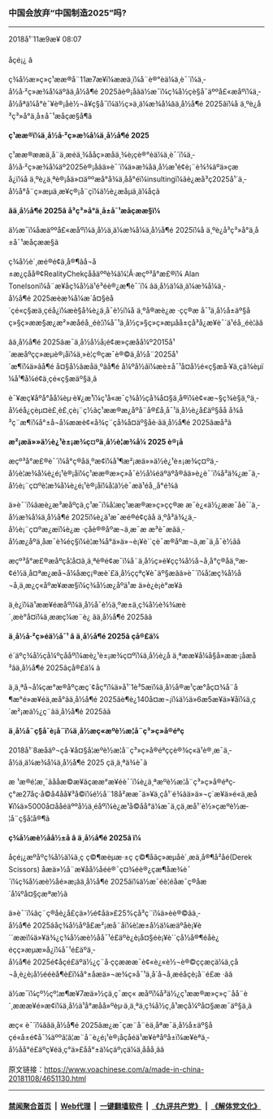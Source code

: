 ### 中国会放弃“中国制造2025”吗?
------------------------

<div class="published">
 <span class="date" title="ä¸­å½æ¶é´">
  <time datetime="2018-11-09T08:07:52+08:00">
   2018å¹´11æ9æ¥ 08:07
  </time>
 </span>
</div>
<br/>
<div class="wsw">
 <span class="dateline">
  åçé¡¿ â
 </span>
 <p>
  ç¾å½æ»ç»ç¹ææ®å¨11æ7æ¥ï¼ææä¸ï¼å¨è®°èä¼ä¸è¯´ï¼ä¸­å½å·²ç»æ¾å¼äºâä¸­å½å¶é 2025âè®¡åãä½æ¯ï¼ç¾å½çè§å¯äººå£«æåºï¼ä¸­å½åªä¼å°è¯¥è®¡åè½¬å¥ç§å¯ï¼ä½ç»ä¸ä¼æ¾å¼âä¸­å½å¶é 2025âï¼å ä¸ºè¿å³ç³»å°ä¸­å±å¯¹æåçæ§å¶ã
 </p>
 <p>
  <strong>
   ç¹ææ®ï¼ä¸­å½å·²ç»æ¾å¼ä¸­å½å¶é
  </strong>
  <strong>
   2025
  </strong>
 </p>
 <p>
  ç¹ææ®ææä¸å¨ä¸­æéä¸¾ååç»æåä¸¾è¡çè®°èä¼ä¸è¯´ï¼ä¸­å½å·²ç»æ¾å¼äº2025è®¡åãä»è¯´ï¼ä»æ¾åä¸­å½æ¹é¢è¡¨è¾¾äºä»çæå¿ï¼å ä¸ºè¿ä¸ªè®¡åä»¤äººæå°å¾ä¸åå°éï¼insultingï¼ãè¿æå³ç2025å¹´ä¸­å½å°å¨ç»æµä¸æ¥ç®¡å¨çï¼ä½è¿æåµä¸ä¼åçã
 </p>
 <p>
  <strong>
   âä¸­å½å¶é
  </strong>
  <strong>
   2025â
  </strong>
  <strong>
   å³ç³»å°ä¸­å±å¯¹æåçææ§ï¼
  </strong>
 </p>
 <p>
  ä½æ¯ï¼åæäººå£«æåºï¼ä¸­å½ä¸ä¼æ¾å¼ä¸­å½å¶é 2025ï¼å ä¸ºè¿å³ç³»å°ä¸­å±å¯¹æåçææ§ã
 </p>
 <p>
  ç¾å½è´¸æé®é¢ä¸å®¶ãå¬å±æ¿ç­åå®¢RealityChekçååäººè¾ä¼¦Â·æçº³å°æ£®ï¼ Alan Tonelsonï¼å¨æ¥åç¾å½ä¹é³éè®¿æ¶è¯´ï¼ âä¸­å½ä¼ä¸ä¼æ¾å¼ä¸­å½å¶é 2025æèæ¾å¼æ´å¤§èå´çé«ç§æä¸çéå¿ï¼æè§å¾è¿ä¸å¯è½ï¼å ä¸ºå®æè¿æ ·çç®æ å¯¹ä¸­å½å±äº§åç»§ç»­ææ§æ¿æ²»æåéå¸¸éè¦ï¼å¯¹ä¸­å½ç»§ç»­ç»æµåå±çå³å¿æ¥è¯´ä¹éå¸¸éè¦ãâ
 </p>
 <p>
  âä¸­å½å¶é 2025âæ¯ä¸­å½å½å¡é¢æ»çæåå¼º2015å¹´ææåºçç»æµè®¡åï¼ä¸»è¦ç®çæ¯è®©ä¸­å½å¨2025å¹´æ¶ï¼ä»âå¶é å¤§å½âæåä¸ºâå¶é å¼ºå½âï¼æè±å¯¹å¤å½é«ç§æå·¥ä¸çä¾èµï¼å¹¶å¼é¢ä¸çé«ç§æäº§ä¸ã
 </p>
 <p>
  è¯¥æç¥åºå°åå¼èµ·è¥¿æ¹ï¼ç¹å«æ¯ç¾å½çå¾å¤§ä¸å®ï¼è¢«æ¬§ç¾è§ä¸ºä¸­å½éå¿çèµ¤è£¸è£¸çè¡¨ç½ãç¹ææ®æ¿åºå¨å®£å¸å¯¹ä¸­å½è¿å£äº§åå å¾å³ç¨æ¶ï¼å°±å¬å¼ææè¢«å¾ç¨çå¾å¤äº§åè·âä¸­å½å¶é 2025âæå³ã
 </p>
 <p>
  <strong>
   æ²¡æä»»ä½è¿¹è±¡æ¾ç¤ºä¸­å½è¦æ¾å¼
  </strong>
  <strong>
   2025
  </strong>
  <strong>
   è®¡å
  </strong>
 </p>
 <p>
  æçº³å°æ£®è¯´ï¼å°ç®åä¸ºæ­¢ï¼å¹¶æ²¡æä»»ä½è¿¹è±¡æ¾ç¤ºä¸­å½è¦æ¾å¼è¿é¡¹è®¡åï¼ç¹ææ®æ»ç»å¯è½å¼éäºäºå®ãä»è¿è¯´ï¼å³ä¾¿æ¯ä¸­å½è¡¨ç¤ºè¦æ¾å¼è¿é¡¹è®¡åï¼å¦ä½è¯æä¹éå¸¸å°é¾ã
 </p>
 <p>
  ä»è¯´ï¼âæè¿æ³æåºçä¸ç¹æ¯ï¼å¦æç¹ææ®æ»ç»çç®æ æ¯è¿«ä½¿ææ¯åè¯´ä¸­å½æ¾å¼ä¸­å½å¶é 2025ï¼è¿ä¹æ¯æé®é¢çãå ä¸ºå³ä¾¿ä¸­å½è¡¨ç¤ºæ¿æï¼è¿æ ·çåè®®åºæ¬ä¸æ¯æ æ³è¯æãä¸­å½æ¿åºä¸åæ¯è¾éç§ï¼è¦æ¾å°ä»ä»¬è¡¥è´´çè¯æ®åºæ¬ä¸æ¯ä¸å¯è½ãâ
 </p>
 <p>
  æçº³å°æ£®æåºçå¦å¤ä¸ä¸ªé®é¢æ¯ï¼å¨ä¸­å½ç»è¥çç¾å½å¬å¸å°ç®åä¸ºæ­¢é½ä¸å¤ªæ¿æå¬å¼åæç¡®æè´£ä¸­å½ççªç¥è¯äº§æãä»è¯´ï¼å¦æç¾å½å¬å¸ä¸æ¿ç«åºæ¥ææ§ï¼ç¾å½æ¿åºä¹æ ä»è¿è¡è°æ¥ã
 </p>
 <p>
  ä¸è¿ï¼ä¹ææ¥éæåºï¼ä¸­å½å¯è½ä¸ºæ±ä¸ç¾å½è¾¾æè´¸æè°å¤ï¼ä¸ææç¼æ¨è¿ âä¸­å½å¶é 2025âã
 </p>
 <p>
  <strong>
   ä¸­å½å·²ç»éä½å¯¹
  </strong>
  <strong>
   â
  </strong>
  <strong>
   ä¸­å½å¶é
  </strong>
  <strong>
   2025â
  </strong>
  <strong>
   çå®£ä¼
  </strong>
 </p>
 <p>
  é´äºç¾å½çå¼ºçååºï¼æè¿¹è±¡æ¾ç¤ºï¼ä¸­å½è¿å ä¸ªææ¥å¼å§å»ææ·¡åæå³âä¸­å½å¶é 2025âçå®£ä¼ ã
 </p>
 <p>
  ä¸ä¸ªå¬å¼çæ°æ®åºçæç´¢åç°ï¼ä»å¹´1è³5æï¼ä¸­å½å®æ¹çæ°åç¤¾å¨å¶æ°é»æ¥éä¸­æå°âä¸­å½å¶é 2025âè¶è¿140å¤æ¬¡ï¼ä½ä»6æ5æ¥ä»¥åï¼ä¸ç´æ²¡æä½¿ç¨âä¸­å½å¶é 2025âã
 </p>
 <p>
  <strong>
   ä¸­å½å¨ç§å¯è¡å¨ï¼ä¸­å½æç«æºè½æ­¦å¨ç³»ç»å®éªç­
  </strong>
 </p>
 <p>
  2018å¹´8æåäº¬çå·¥å¤§å­¦æºè½æ­¦å¨ç³»ç»å®éªç­çè®¾ç«ä¹è®¸æ¯ä¸­å½ä¸ä¼æ¾å¼ä¸­å½å¶é 2025 çä¸ä¸ªä¾è¯ã
 </p>
 <p>
  æ ¹æ®é¦æ¸¯ãååæ©æ¥ãçææ°æ¥éè¯´ï¼è¿ä¸ªæºè½æ­¦å¨ç³»ç»å®éªç­ç°æ27åç·å­©å4åå¥³å­©ï¼é½å¨18å²ææ¯ä»¥ä¸çå¹´é¾ãä»ä»¬ç´æ¥ä»é«ä¸­æå¥ï¼ä»5000å¤ååéäººå½ä¸­éåºï¼è¿æ¹å­©å­å°ä¼æ¯ä¸çä¸æå¹´è½»çæºè½æ­¦å¨ç§å­¦å®¶ã
 </p>
 <p>
  <strong>
   ç¾å½æè½åå½±å
  </strong>
  <strong>
   â
  </strong>
  <strong>
   ä¸­å½å¶é
  </strong>
  <strong>
   2025â
  </strong>
  <strong>
   ï¼
  </strong>
 </p>
 <p>
  åçé¡¿æºåºç¾å½ä¼ä¸ç ç©¶æèµæ·±ç ç©¶åãç»æµåè´¸æä¸å®¶å²åé(Derek Scissors) å­æä»½å¨æ¥åå½­åéè®¯ç¤¾éè®¿çæ¶åæ¾è¯´ï¼ç¾å½æè½åé»æ¡âä¸­å½å¶é 2025âï¼ä½æ¯éè¦éåæ¯ç®åæ´å¼ºå¤§çæªæ½ã
 </p>
 <p>
  ä»è¯´ï¼âç¨ç®åè¿å£çä»½é¢åä»£25%çå³ç¨ï¼ä»èè®©âä¸­å½å¶é 2025âåç¾å½åºå£æ²¡æå¨åï¼è¦æ±å½ä¼æäºåè¡¥è´´ææï¼ä»¥ä¾¿ç¾å½æè½åå¯¹é£äºè¿è¡å¤§éè¡¥è´´çå½å®¶éåè¿éçç»æµæ»å¿ï¼å¯¹é£äºä¸­å½å¶é 2025é¢åçé£äºä½¿ç¨å·ççæææ¯è¢«è¿«è½¬è®©ççæçä¼ä¸çå¬å¸è¿è¡å½ééèå¶è£ï¼å°±åæä»¬æ¾ç»å¯¹ä¸­å´å¬å¸æéåçè¡å¨é£æ ·ãâ
 </p>
 <p>
  ä½æ¯ï¼çº½çº¦æ¶æ¥7æä»½çä¸ç¯æç« æåºï¼å³ä½¿ç¹ææ®æ»ç»ç¨åå¨è´¸æææ¥é»æ­¢ï¼ä¸­å½ä¹å°æåå»ºèµ·ä¸ä¸ªä¸ç¾å½ç¸å¹æçå¼ºå¤§ææ¯äº§ä¸ã
 </p>
 <p>
  æç« è¯´ï¼ââä¸­å½å¶é 2025âæ¿æ¯çæ¨å¨èä¸åªæ¯ä¸­å½å±äº§åçé«å±é¢å¯¼äººâ¦â¦æ¨å¨è¿é¡¹è®¡åçåéä¹æ¥èªåºå±ï¼æ¥èªä¸­å½åå°é£äºç¥éä¸ç°ä»£åå°±ä¼ç­äº¡çä¼ä¸ååå¸ãâ
 </p>
</div>

原文链接：https://www.voachinese.com/a/made-in-china-20181108/4651130.html


------------------------
#### [禁闻聚合首页](https://github.com/gfw-breaker/banned-news/blob/master/README.md) &nbsp;|&nbsp; [Web代理](https://github.com/gfw-breaker/open-proxy/blob/master/README.md) &nbsp;|&nbsp;  [一键翻墙软件](https://github.com/gfw-breaker/nogfw/blob/master/README.md) &nbsp;|&nbsp; [《九评共产党》](https://github.com/gfw-breaker/9ping.md/blob/master/README.md#九评之一评共产党是什么) &nbsp;|&nbsp; [《解体党文化》](https://github.com/gfw-breaker/jtdwh.md/blob/master/README.md#绪论)